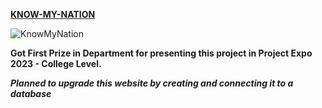 [**KNOW-MY-NATION**](https://knowmynation.netlify.app/)

![KnowMyNation](https://i.ibb.co/DwS5TmP/projects-knowmynation.png)


**Got First Prize in  Department for presenting this project in Project Expo 2023 - College Level.** 

_**Planned to upgrade this website by creating and connecting it to a database**_
